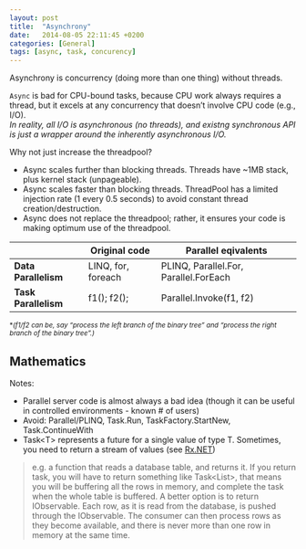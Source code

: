 ```yaml
---
layout: post
title:  "Asynchrony"
date:   2014-08-05 22:11:45 +0200
categories: [General]
tags: [async, task, concurency]
---
```


Asynchrony is concurrency (doing more than one thing) without threads.

`Async` is bad for CPU-bound tasks, because CPU work always requires a thread, but it excels at any concurrency that doesn’t involve CPU code (e.g., I/O).  
_In reality, all I/O is asynchronous (no threads), and existng synchronous API is just a wrapper around the inherently asynchronous I/O._


Why not just increase the threadpool?
 * Async scales further than blocking threads. Threads have ~1MB stack, plus kernel stack (unpageable).
 * Async scales faster than blocking threads. ThreadPool has a limited injection rate (1 every 0.5 seconds) to avoid constant thread creation/destruction.
 * Async does not replace the threadpool; rather, it ensures your code is making optimum use of the threadpool.

|  | Original code | Parallel eqivalents |
| ------------- |  ------------- | ------------- |
| **Data Parallelism** | LINQ, for, foreach  | PLINQ, Parallel.For, Parallel.ForEach |
| **Task Parallelism** | f1(); f2(); | Parallel.Invoke(f1, f2) | 

<sup>*_(f1/f2 can be, say “process the left branch of the binary tree” and “process the right branch of the binary tree”.)_</sup>

## Mathematics

Notes: 
 - Parallel server code is almost always a bad idea (though it can be useful in controlled environments - known # of users)
 - Avoid: Parallel/PLINQ, Task.Run, TaskFactory.StartNew, Task.ContinueWith
 - Task\<T\> represents a future for a single value of type T. Sometimes, you need to return a stream of values (see [Rx.NET][rxnet])
 > e.g. a function that reads a database table, and returns it. If you return task, you will have to return something like Task<List<Row>>, that means you will be buffering all the rows in memory, and complete the task when the whole table is buffered. A better option is to return IObservable<Row>. Each row, as it is read from the database, is pushed through the IObservable. The consumer can then process rows as they become available, and there is never more than one row in memory at the same time.



[rxnet]: https://jack-vanlightly.com/blog/2018/4/19/processing-pipelines-series-reactive-extensions-rxnet/
